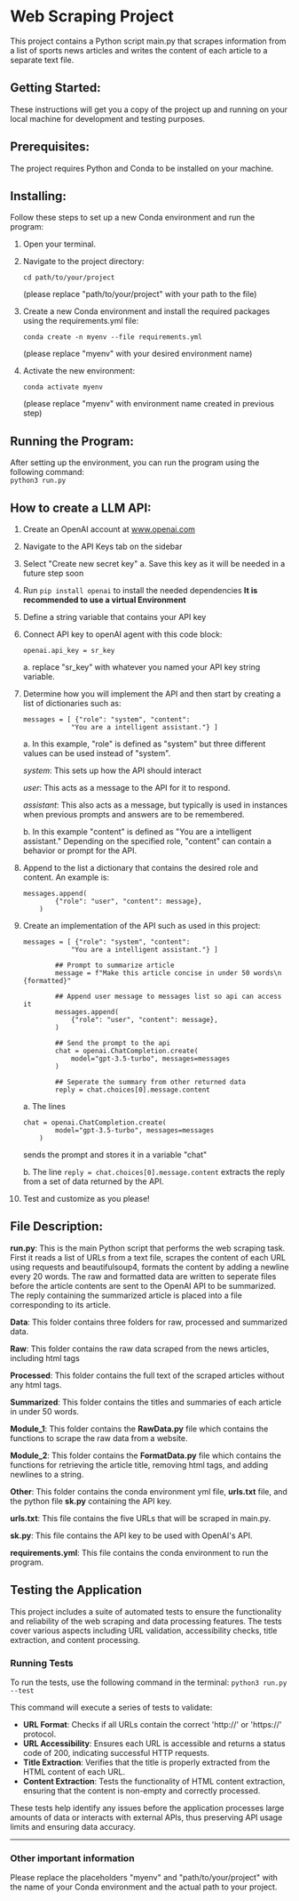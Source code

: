 # Web Scraping Project  
This project contains a Python script main.py that scrapes information from a list of sports news articles and writes the content of each article to a separate text file.


## Getting Started:  
These instructions will get you a copy of the project up and running on your local machine for development and testing purposes.


## Prerequisites:  
The project requires Python and Conda to be installed on your machine.


## Installing:  
Follow these steps to set up a new Conda environment and run the program:

1. Open your terminal.

2. Navigate to the project directory:  
    ```
    cd path/to/your/project
    ```
    (please replace "path/to/your/project" with your path to the file)

3. Create a new Conda environment and install the required packages using the requirements.yml file:  
    ```
    conda create -n myenv --file requirements.yml
    ```
    (please replace "myenv" with your desired environment name)

4. Activate the new environment:  
    ```
    conda activate myenv
    ```
    (please replace "myenv" with environment name created in previous step)


## Running the Program:
After setting up the environment, you can run the program using the following command:  
    ```
    python3 run.py
    ```

## How to create a LLM API:
1. Create an OpenAI account at www.openai.com

2. Navigate to the API Keys tab on the sidebar

3. Select "Create new secret key"
    a. Save this key as it will be needed in a future step soon

4. Run `pip install openai` to install the needed dependencies __It is recommended to use a virtual Environment__

5. Define a string variable that contains your API key

6. Connect API key to openAI agent with this code block:
    ```
    openai.api_key = sr_key
    ```
    
   a. replace "sr_key" with whatever you named your API key string variable.

7. Determine how you will implement the API and then start by creating a list of dictionaries such as:
    ```
    messages = [ {"role": "system", "content": 
                "You are a intelligent assistant."} ] 
    ```
   a. In this example, "role" is defined as "system" but three different values can be used instead of "system".
      
      *system*: This sets up how the API should interact

      *user*: This acts as a message to the API for it to respond.

      *assistant*: This also acts as a message, but typically is used in instances when previous prompts and answers are to be remembered.

   b. In this example "content" is defined as "You are a intelligent assistant." Depending on the specified role, "content" can contain a behavior or prompt for the API.

8. Append to the list a dictionary that contains the desired role and content. An example is:
    ```
    messages.append( 
            {"role": "user", "content": message}, 
        ) 
    ```

9. Create an implementation of the API such as used in this project:
    ```
    messages = [ {"role": "system", "content": 
                "You are a intelligent assistant."} ] 
            
            ## Prompt to summarize article
            message = f"Make this article concise in under 50 words\n {formatted}" 
            
            ## Append user message to messages list so api can access it
            messages.append( 
                {"role": "user", "content": message}, 
            ) 

            ## Send the prompt to the api
            chat = openai.ChatCompletion.create( 
                model="gpt-3.5-turbo", messages=messages 
            ) 

            ## Seperate the summary from other returned data
            reply = chat.choices[0].message.content 
    ```
    
   a. The lines 

    ```
    chat = openai.ChatCompletion.create( 
            model="gpt-3.5-turbo", messages=messages 
        ) 
    ```

   sends the prompt and stores it in a variable "chat"

   b. The line `reply = chat.choices[0].message.content` extracts the reply from a set of data returned by the API.

10. Test and customize as you please!

## File Description:  
__run.py__: This is the main Python script that performs the web scraping task. First it reads a list of URLs from a text file, scrapes the content of each URL using requests and beautifulsoup4, formats the content by adding a newline every 20 words. The raw and formatted data are written to seperate files before the article contents are sent to the OpenAI API to be summarized. The reply containing the summarized article is placed into a file corresponding to its article. 

__Data__: This folder contains three folders for raw, processed and summarized data.

   __Raw__: This folder contains the raw data scraped from the news articles, including html tags

   __Processed__: This folder contains the full text of the scraped articles without any html tags.

   __Summarized__: This folder contains the titles and summaries of each article in under 50 words.

__Module_1__: This folder contains the __RawData.py__ file which contains the functions to scrape the raw data from a website.

__Module_2__: This folder contains the __FormatData.py__ file which contains the functions for retrieving the article title, removing html tags, and adding newlines to a string.

__Other__: This folder contains the conda environment yml file, __urls.txt__ file, and the python file __sk.py__ containing the API key.

__urls.txt__: This file contains the five URLs that will be scraped in main.py.

__sk.py__: This file contains the API key to be used with OpenAI's API.

__requirements.yml__: This file contains the conda environment to run the program.

## Testing the Application

This project includes a suite of automated tests to ensure the functionality and reliability of the web scraping and data processing features. The tests cover various aspects including URL validation, accessibility checks, title extraction, and content processing.

### Running Tests

To run the tests, use the following command in the terminal:
    ```
    python3 run.py --test
    ```

This command will execute a series of tests to validate:
- **URL Format**: Checks if all URLs contain the correct 'http://' or 'https://' protocol.
- **URL Accessibility**: Ensures each URL is accessible and returns a status code of 200, indicating successful HTTP requests.
- **Title Extraction**: Verifies that the title is properly extracted from the HTML content of each URL.
- **Content Extraction**: Tests the functionality of HTML content extraction, ensuring that the content is non-empty and correctly processed.

These tests help identify any issues before the application processes large amounts of data or interacts with external APIs, thus preserving API usage limits and ensuring data accuracy.

------------------------------------------------------------------------------------------------------------

### Other important information
Please replace the placeholders "myenv" and "path/to/your/project" with the name of your Conda environment and the actual path to your project.

